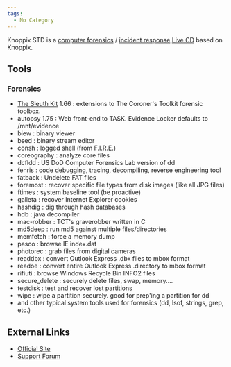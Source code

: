 ```yaml
---
tags:
  - No Category
---
```

Knoppix STD is a [computer forensics](computer_forensics.md) /
[incident response](incident_response.md) [Live
CD](live_cd.md) based on Knoppix.

## Tools

### Forensics

- [The Sleuth Kit](the_sleuth_kit.md) 1.66 : extensions to The Coroner's
  Toolkit forensic toolbox.
- autopsy 1.75 : Web front-end to TASK. Evidence Locker defaults to
  /mnt/evidence
- biew : binary viewer
- bsed : binary stream editor
- consh : logged shell (from F.I.R.E.)
- coreography : analyze core files
- dcfldd : US DoD Computer Forensics Lab version of dd
- fenris : code debugging, tracing, decompiling, reverse engineering
  tool
- fatback : Undelete FAT files
- foremost : recover specific file types from disk images (like all JPG
  files)
- ftimes : system baseline tool (be proactive)
- galleta : recover Internet Explorer cookies
- hashdig : dig through hash databases
- hdb : java decompiler
- mac-robber : TCT's graverobber written in C
- [md5deep](md5deep.md) : run md5 against multiple
  files/directories
- memfetch : force a memory dump
- pasco : browse IE index.dat
- photorec : grab files from digital cameras
- readdbx : convert Outlook Express .dbx files to mbox format
- readoe : convert entire Outlook Express .directory to mbox format
- rifiuti : browse Windows Recycle Bin INFO2 files
- secure_delete : securely delete files, swap, memory....
- testdisk : test and recover lost partitions
- wipe : wipe a partition securely. good for prep'ing a partition for dd
- and other typical system tools used for forensics (dd, lsof, strings,
  grep, etc.)

## External Links

- [Official Site](http://s-t-d.org/)
- [Support Forum](http://forum.s-t-d.org/)
